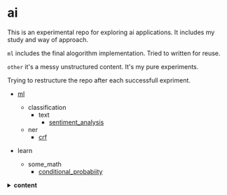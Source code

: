 # ai
This is an experimental repo for exploring ai applications. It includes my study and way of approach.

`ml` includes the final alogorithm implementation. Tried to written for reuse.

`other` it's a messy unstructured content. It's my pure experiments.

Trying to restructure the repo after each successfull expriment.

- [ml](/ml/README.md)
    - classification
        - text
            - [sentiment_analysis](/ml/classification/text/sentiment_analysis/ReadMe.md)
    - ner
        - [crf](/ml/ner/crf/README.md)

- learn
    - some_math
        - [conditional_probabiity](/other/learn/some_maths/conditional_probability.py)
 <details>
  <summary><b>content</b></summary>
    <details>
    <summary><b>ml</b></summary>
         <a href="https://github.com/jassim-jasmin/ai/blob/master/ml/classification/text/sentiment_analysis/ReadMe.md">sentiment analysis</a>
    </details>
    
   - <a href="https://github.com/jassim-jasmin/ai/blob/master/other/learn/some_maths/conditional_probability.py">conditinal probability</a>
</details>

